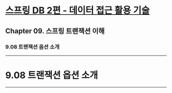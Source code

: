 # <a href = "../README.md" target="_blank">스프링 DB 2편 - 데이터 접근 활용 기술</a>
## Chapter 09. 스프링 트랜잭션 이해
### 9.08 트랜잭션 옵션 소개


---

# 9.08 트랜잭션 옵션 소개

---
